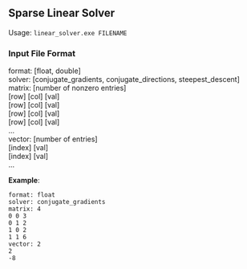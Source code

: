 ## Sparse Linear Solver
Usage: `linear_solver.exe FILENAME`

### Input File Format
format: [float, double]  
solver: [conjugate\_gradients, conjugate\_directions, steepest\_descent]  
matrix: [number of nonzero entries]  
[row] [col] [val]  
[row] [col] [val]  
[row] [col] [val]  
[row] [col] [val]  
...  
vector: [number of entries]  
[index] [val]  
[index] [val]  
...  

__Example__:  
```
format: float
solver: conjugate_gradients
matrix: 4
0 0 3
0 1 2
1 0 2
1 1 6
vector: 2
2
-8
```
